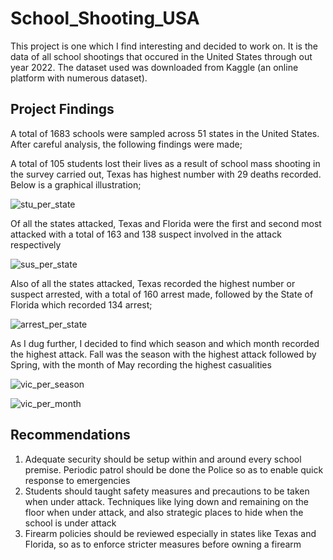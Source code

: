 # School_Shooting_USA
This project is one which I find interesting and decided to work on. It is the data of all school shootings that occured in the United States through out year 2022. The dataset used was downloaded from Kaggle (an online platform with numerous dataset).

## Project Findings
A total of 1683 schools were sampled across 51 states in the United States. After careful analysis, the following findings were made;

A total of 105 students lost their lives as a result of school mass shooting in the survey carried out, Texas has highest number with 29 deaths recorded. Below is a graphical illustration;

![stu_per_state](https://github.com/Miracool007/school_shooting_USA/assets/150830858/f2fc707e-b0b2-4832-b242-d33b162704f7)

Of all the states attacked, Texas and Florida were the first and second most attacked with a total of 163 and 138 suspect involved in the attack respectively

![sus_per_state](https://github.com/Miracool007/school_shooting_USA/assets/150830858/e645a0ff-4536-469e-8a71-bded4ca47ab8)


Also of all the states attacked, Texas recorded the highest number or suspect arrested, with a total of 160 arrest made, followed by the State of Florida which recorded 134 arrest;

![arrest_per_state](https://github.com/Miracool007/school_shooting_USA/assets/150830858/90da17b7-52e0-4333-96bd-acb5a7dc6b3a)

As I dug further, I decided to find which season and which month recorded the highest attack. Fall was the season with the highest attack followed by Spring, with the month of May recording the highest casualities

![vic_per_season](https://github.com/Miracool007/school_shooting_USA/assets/150830858/5a7793c6-431d-4686-9654-763126291028)

![vic_per_month](https://github.com/Miracool007/school_shooting_USA/assets/150830858/bdecec0c-e409-4d80-8a46-1183317d42a1)

## Recommendations
1. Adequate security should be setup within and around every school premise. Periodic patrol should be done the Police so as to enable quick response to emergencies
2. Students should taught safety measures and precautions to be taken when under attack. Techniques like lying down and remaining on the floor when under attack, and also strategic places to hide when the school is under attack
3. Firearm policies should be reviewed especially in states like Texas and Florida, so as to enforce stricter measures before owning a firearm


